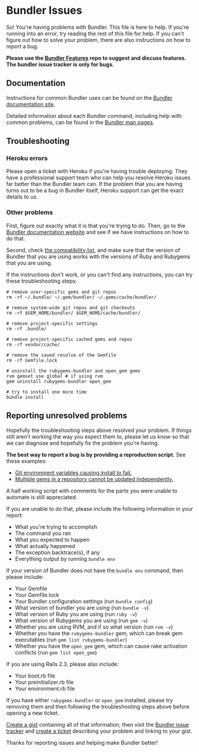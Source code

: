 # Bundler Issues

So! You're having problems with Bundler. This file is here to help. If you're running into an error, try reading the rest of this file for help. If you can't figure out how to solve your problem, there are also instructions on how to report a bug.

**Please use the [Bundler
Features](https://github.com/bundler/bundler-features) repo to suggest and
discuss features. The bundler issue tracker is only for bugs.**

## Documentation

Instructions for common Bundler uses can be found on the [Bundler documentation site](http://bundler.io/).

Detailed information about each Bundler command, including help with common problems, can be found in the [Bundler man pages](http://bundler.io/v1.3/man/bundle.1.html).

## Troubleshooting

### Heroku errors

Please open a ticket with Heroku if you're having trouble deploying. They have a professional support team who can help you resolve Heroku issues far better than the Bundler team can. If the problem that you are having turns out to be a bug in Bundler itself, Heroku support can get the exact details to us.

### Other problems

First, figure out exactly what it is that you're trying to do. Then, go to the [Bundler documentation website](http://bundler.io) and see if we have instructions on how to do that.

Second, check [the compatibility
list](http://bundler.io/compatibility.html), and make sure that the version of Bundler that you are
using works with the versions of Ruby and Rubygems that you are using.

If the instructions don't work, or you can't find any instructions, you can try these troubleshooting steps:

    # remove user-specific gems and git repos
    rm -rf ~/.bundle/ ~/.gem/bundler/ ~/.gems/cache/bundler/

    # remove system-wide git repos and git checkouts
    rm -rf $GEM_HOME/bundler/ $GEM_HOME/cache/bundler/

    # remove project-specific settings
    rm -rf .bundle/

    # remove project-specific cached gems and repos
    rm -rf vendor/cache/

    # remove the saved resolve of the Gemfile
    rm -rf Gemfile.lock

    # uninstall the rubygems-bundler and open_gem gems
    rvm gemset use global # if using rvm
    gem uninstall rubygems-bundler open_gem

    # try to install one more time
    bundle install

## Reporting unresolved problems

Hopefully the troubleshooting steps above resolved your problem. If things still aren't working the way you expect them to, please let us know so that we can diagnose and hopefully fix the problem you're having.

**The best way to report a bug is by providing a reproduction script.** See these examples:

* [Git environment variables causing install to fail.](https://gist.github.com/xaviershay/6207550)
* [Multiple gems in a repository cannot be updated independently.](https://gist.github.com/xaviershay/6295889)

A half working script with comments for the parts you were unable to automate is still appreciated.

If you are unable to do that, please include the following information in your report:

  - What you're trying to accomplish
  - The command you ran
  - What you expected to happen
  - What actually happened
  - The exception backtrace(s), if any
  - Everything output by running `bundle env`

If your version of Bundler does not have the `bundle env` command, then please include:

  - Your Gemfile
  - Your Gemfile.lock
  - Your Bundler configuration settings (run `bundle config`)
  - What version of bundler you are using (run `bundle -v`)
  - What version of Ruby you are using (run `ruby -v`)
  - What version of Rubygems you are using (run `gem -v`)
  - Whether you are using RVM, and if so what version (run `rvm -v`)
  - Whether you have the `rubygems-bundler` gem, which can break gem executables (run `gem list rubygems-bundler`)
  - Whether you have the `open_gem` gem, which can cause rake activation conflicts (run `gem list open_gem`)

If you are using Rails 2.3, please also include:

  - Your boot.rb file
  - Your preinitializer.rb file
  - Your environment.rb file


If you have either `rubygems-bundler` or `open_gem` installed, please try removing them and then following the troubleshooting steps above before opening a new ticket.

[Create a gist](https://gist.github.com) containing all of that information, then visit the [Bundler issue tracker](https://github.com/bundler/bundler/issues) and [create a ticket](https://github.com/bundler/bundler/issues/new) describing your problem and linking to your gist.

Thanks for reporting issues and helping make Bundler better!
